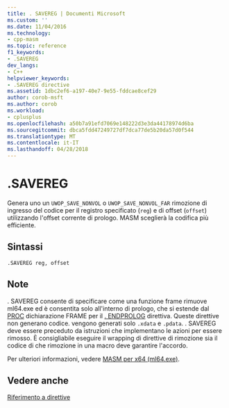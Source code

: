 ```yaml
---
title: . SAVEREG | Documenti Microsoft
ms.custom: ''
ms.date: 11/04/2016
ms.technology:
- cpp-masm
ms.topic: reference
f1_keywords:
- .SAVEREG
dev_langs:
- C++
helpviewer_keywords:
- .SAVEREG directive
ms.assetid: 1dbc2ef6-a197-40e7-9e55-fddcae8cef29
author: corob-msft
ms.author: corob
ms.workload:
- cplusplus
ms.openlocfilehash: a50b7a91efd7069e148222d3e3da44178974d6ba
ms.sourcegitcommit: dbca5fdd47249727df7dca77de5b20da57d0f544
ms.translationtype: MT
ms.contentlocale: it-IT
ms.lasthandoff: 04/28/2018
---
```

# <a name="savereg"></a>.SAVEREG
Genera uno un `UWOP_SAVE_NONVOL` o `UWOP_SAVE_NONVOL_FAR` rimozione di ingresso del codice per il registro specificato (`reg`) e di offset (`offset`) utilizzando l'offset corrente di prologo. MASM sceglierà la codifica più efficiente.  
  
## <a name="syntax"></a>Sintassi  
  
```  
.SAVEREG reg, offset  
```  
  
## <a name="remarks"></a>Note  
 . SAVEREG consente di specificare come una funzione frame rimuove ml64.exe ed è consentita solo all'interno di prologo, che si estende dal [PROC](../../assembler/masm/proc.md) dichiarazione FRAME per il [. ENDPROLOG](../../assembler/masm/dot-endprolog.md) direttiva. Queste direttive non generano codice. vengono generati solo `.xdata` e `.pdata`. . SAVEREG deve essere preceduto da istruzioni che implementano le azioni per essere rimosso. È consigliabile eseguire il wrapping di direttive di rimozione sia il codice di che rimozione in una macro deve garantire l'accordo.  
  
 Per ulteriori informazioni, vedere [MASM per x64 (ml64.exe)](../../assembler/masm/masm-for-x64-ml64-exe.md).  
  
## <a name="see-also"></a>Vedere anche  
 [Riferimento a direttive](../../assembler/masm/directives-reference.md)